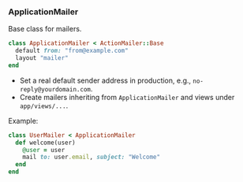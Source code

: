 ### ApplicationMailer

Base class for mailers.

```ruby
class ApplicationMailer < ActionMailer::Base
  default from: "from@example.com"
  layout "mailer"
end
```

- Set a real default sender address in production, e.g., `no-reply@yourdomain.com`.
- Create mailers inheriting from `ApplicationMailer` and views under `app/views/...`.

Example:
```ruby
class UserMailer < ApplicationMailer
  def welcome(user)
    @user = user
    mail to: user.email, subject: "Welcome"
  end
end
```
